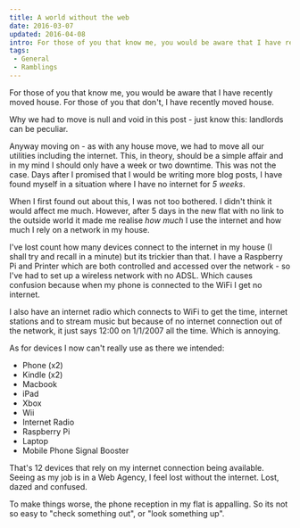 ```yaml
---
title: A world without the web
date: 2016-03-07
updated: 2016-04-08
intro: For those of you that know me, you would be aware that I have recently moved house. For those of you that don't, I have recently moved house. Why we ...
tags:
 - General
 - Ramblings
---
```


<p>For those of you that know me, you would be aware that I have recently moved house. For those of you that don't, I have recently moved house.</p>

<p>Why we had to move is null and void in this post - just know this: landlords can be peculiar.</p>



<p>Anyway moving on - as with any house move, we had to move all our utilities including the internet. This, in theory, should be a simple affair and in my mind I should only have a week or two downtime. This was not the case. Days after I promised that I would be writing more blog posts, I have found myself in a situation where I have no internet for <em>5 weeks</em>.</p>



<p>When I first found out about this, I was not too bothered. I didn't think it would affect me much. However, after 5 days in the new flat with no link to the outside world it made me realise <em>how much</em> I use the internet and how much I rely on a network in my house.</p>



<p>I've lost count how many devices connect to the internet in my house (I shall try and recall in a minute) but its trickier than that. I have a Raspberry Pi and Printer which are both controlled and accessed over the network - so I've had to set up a wireless network with no ADSL. Which causes confusion because when my phone is connected to the WiFi I get no internet.</p>



<p>I also have an internet radio which connects to WiFi to get the time, internet stations and to stream music but because of no internet connection out of the network, it just says 12:00 on 1/1/2007 all the time. Which is annoying.</p>



<p>As for devices I now can't really use as there we intended:</p>



<ul>
<li>Phone (x2)</li>
<li>Kindle (x2)</li>
<li>Macbook</li>
<li>iPad</li>
<li>Xbox</li>
<li>Wii</li>
<li>Internet Radio</li>
<li>Raspberry Pi</li>
<li>Laptop</li>
<li>Mobile Phone Signal Booster</li>
</ul>



<p>That's 12 devices that rely on my internet connection being available. Seeing as my job is in a Web Agency, I feel lost without the internet. Lost, dazed and confused.</p>



<p>To make things worse, the phone reception in my flat is appalling. So its not so easy to "check something out", or "look something up".</p>